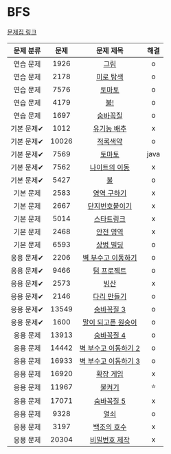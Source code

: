 # BFS

[문제집 링크](https://www.acmicpc.net/workbook/view/7313)

| 문제 분류 | 문제 | 문제 제목 | 해결 |
| :--: | :--: | :--: | :--: |
| 연습 문제 | 1926 | [그림](https://www.acmicpc.net/problem/1926) | o |
| 연습 문제 | 2178 | [미로 탐색](https://www.acmicpc.net/problem/2178) | o |
| 연습 문제 | 7576 | [토마토](https://www.acmicpc.net/problem/7576) | o |
| 연습 문제 | 4179 | [불!](https://www.acmicpc.net/problem/4179) | o |
| 연습 문제 | 1697 | [숨바꼭질](https://www.acmicpc.net/problem/1697) | o |
| 기본 문제✔ | 1012 | [유기농 배추](https://www.acmicpc.net/problem/1012) | x |
| 기본 문제✔ | 10026 | [적록색약](https://www.acmicpc.net/problem/10026) | o |
| 기본 문제✔ | 7569 | [토마토](https://www.acmicpc.net/problem/7569) | java |
| 기본 문제✔ | 7562 | [나이트의 이동](https://www.acmicpc.net/problem/7562) | x |
| 기본 문제✔ | 5427 | [불](https://www.acmicpc.net/problem/5427) | o |
| 기본 문제 | 2583 | [영역 구하기](https://www.acmicpc.net/problem/2583) | x |
| 기본 문제 | 2667 | [단지번호붙이기](https://www.acmicpc.net/problem/2667) | x |
| 기본 문제 | 5014 | [스타트링크](https://www.acmicpc.net/problem/5014) | x |
| 기본 문제 | 2468 | [안전 영역](https://www.acmicpc.net/problem/2468) | x |
| 기본 문제 | 6593 | [상범 빌딩](https://www.acmicpc.net/problem/6593) | o |
| 응용 문제✔ | 2206 | [벽 부수고 이동하기](https://www.acmicpc.net/problem/2206) | o |
| 응용 문제✔ | 9466 | [텀 프로젝트](https://www.acmicpc.net/problem/9466) | o |
| 응용 문제✔ | 2573 | [빙산](https://www.acmicpc.net/problem/2573) | x |
| 응용 문제✔ | 2146 | [다리 만들기](https://www.acmicpc.net/problem/2146) | o |
| 응용 문제✔ | 13549 | [숨바꼭질 3](https://www.acmicpc.net/problem/13549) | o |
| 응용 문제✔ | 1600 | [말이 되고픈 원숭이](https://www.acmicpc.net/problem/1600) | o |
| 응용 문제 | 13913 | [숨바꼭질 4](https://www.acmicpc.net/problem/13913) | o |
| 응용 문제 | 14442 | [벽 부수고 이동하기 2](https://www.acmicpc.net/problem/14442) | o |
| 응용 문제 | 16933 | [벽 부수고 이동하기 3](https://www.acmicpc.net/problem/16933) | o |
| 응용 문제 | 16920 | [확장 게임](https://www.acmicpc.net/problem/16920) | x |
| 응용 문제 | 11967 | [불켜기](https://www.acmicpc.net/problem/11967) | ⭐️ |
| 응용 문제 | 17071 | [숨바꼭질 5](https://www.acmicpc.net/problem/17071) | x |
| 응용 문제 | 9328 | [열쇠](https://www.acmicpc.net/problem/9328) | o |
| 응용 문제 | 3197 | [백조의 호수](https://www.acmicpc.net/problem/3197) | x |
| 응용 문제 | 20304 | [비밀번호 제작](https://www.acmicpc.net/problem/20304) | x |
